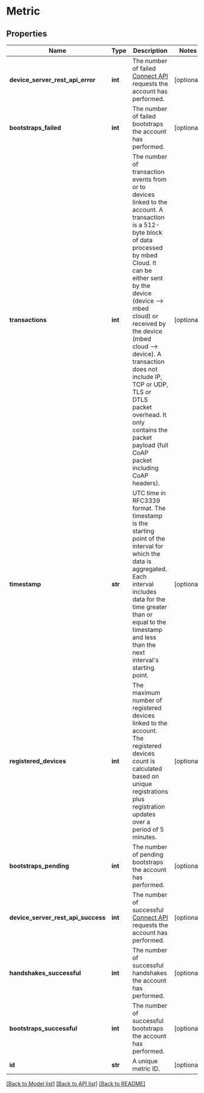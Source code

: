 # Metric

## Properties
Name | Type | Description | Notes
------------ | ------------- | ------------- | -------------
**device_server_rest_api_error** | **int** | The number of failed [Connect API](/docs/v1.2/api-references/connect-api.html) requests the account has performed. | [optional] 
**bootstraps_failed** | **int** | The number of failed bootstraps the account has performed. | [optional] 
**transactions** | **int** | The number of transaction events from or to devices linked to the account. A transaction is a 512-byte block of data processed by mbed Cloud. It can be either sent by the device (device --&gt; mbed cloud) or received by the device (mbed cloud --&gt; device). A transaction does not include IP, TCP or UDP, TLS or DTLS packet overhead. It only contains the packet payload (full CoAP packet including CoAP headers). | [optional] 
**timestamp** | **str** | UTC time in RFC3339 format. The timestamp is the starting point of the interval for which the data is aggregated. Each interval includes data for the time greater than or equal to the timestamp and less than the next interval&#39;s starting point. | [optional] 
**registered_devices** | **int** | The maximum number of registered devices linked to the account. The registered devices count is calculated based on unique registrations plus registration updates over a period of 5 minutes. | [optional] 
**bootstraps_pending** | **int** | The number of pending bootstraps the account has performed. | [optional] 
**device_server_rest_api_success** | **int** | The number of successful [Connect API](/docs/v1.2/api-references/connect-api.html) requests the account has performed. | [optional] 
**handshakes_successful** | **int** | The number of successful handshakes the account has performed. | [optional] 
**bootstraps_successful** | **int** | The number of successful bootstraps the account has performed. | [optional] 
**id** | **str** | A unique metric ID. | [optional] 

[[Back to Model list]](../README.md#documentation-for-models) [[Back to API list]](../README.md#documentation-for-api-endpoints) [[Back to README]](../README.md)


